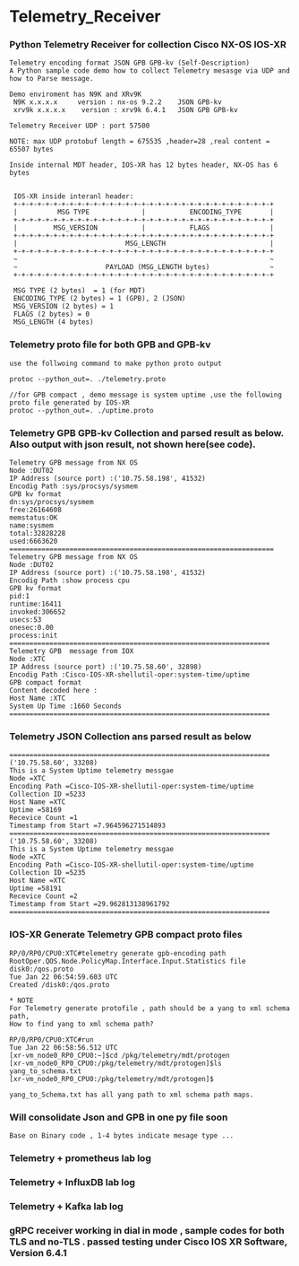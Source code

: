 # Telemetry_Receiver
    
### Python Telemetry Receiver for collection Cisco NX-OS IOS-XR
    
    Telemetry encoding format JSON GPB GPB-kv (Self-Description)
    A Python sample code demo how to collect Telemetry mesasge via UDP and how to Parse message.
    
    Demo enviroment has N9K and XRv9K 
     N9K x.x.x.x     version : nx-os 9.2.2    JSON GPB-kv
     xrv9k x.x.x.x    version : xrv9k 6.4.1   JSON GPB GPB-kv
     
    Telemetry Receiver UDP : port 57500
    
    NOTE: max UDP protobuf length = 675535 ,header=28 ,real content = 65507 bytes
    
    Inside internal MDT header, IOS-XR has 12 bytes header, NX-OS has 6 bytes 
    
    
     IOS-XR inside interanl header:
     +-+-+-+-+-+-+-+-+-+-+-+-+-+-+-+-+-+-+-+-+-+-+-+-+-+-+-+-+-+-+-+-+
     |          MSG TYPE             |           ENCODING_TYPE       |
     +-+-+-+-+-+-+-+-+-+-+-+-+-+-+-+-+-+-+-+-+-+-+-+-+-+-+-+-+-+-+-+-+
     |         MSG_VERSION           |           FLAGS               |
     +-+-+-+-+-+-+-+-+-+-+-+-+-+-+-+-+-+-+-+-+-+-+-+-+-+-+-+-+-+-+-+-+
     |                           MSG_LENGTH                          |
     +-+-+-+-+-+-+-+-+-+-+-+-+-+-+-+-+-+-+-+-+-+-+-+-+-+-+-+-+-+-+-+-+
     ~                                                               ~
     ~                      PAYLOAD (MSG_LENGTH bytes)               ~
     +-+-+-+-+-+-+-+-+-+-+-+-+-+-+-+-+-+-+-+-+-+-+-+-+-+-+-+-+-+-+-+-+
     
     MSG TYPE (2 bytes)  = 1 (for MDT)
     ENCODING_TYPE (2 bytes) = 1 (GPB), 2 (JSON)
     MSG_VERSION (2 bytes) = 1
     FLAGS (2 bytes) = 0
     MSG_LENGTH (4 bytes)

     
### Telemetry proto file for both GPB and GPB-kv

    use the follwoing command to make python proto output
    
    protoc --python_out=. ./telemetry.proto 
    
    //for GPB compact , demo message is system uptime ,use the following proto file generated by IOS-XR
    protoc --python_out=. ./uptime.proto 
    
### Telemetry GPB GPB-kv Collection and parsed result as below. Also output with json result, not shown here(see code). 

    Telemetry GPB message from NX OS
    Node :DUT02
    IP Address (source port) :('10.75.58.198', 41532)
    Encodig Path :sys/procsys/sysmem
    GPB kv format
    dn:sys/procsys/sysmem
    free:26164608
    memstatus:OK
    name:sysmem
    total:32828228
    used:6663620
    ==================================================================
    Telemetry GPB message from NX OS
    Node :DUT02
    IP Address (source port) :('10.75.58.198', 41532)
    Encodig Path :show process cpu
    GPB kv format
    pid:1
    runtime:16411
    invoked:306652
    usecs:53
    onesec:0.00
    process:init
    =================================================================
    Telemetry GPB  message from IOX
    Node :XTC
    IP Address (source port) :('10.75.58.60', 32898)
    Encodig Path :Cisco-IOS-XR-shellutil-oper:system-time/uptime
    GPB compact format
    Content decoded here :
    Host Name :XTC
    System Up Time :1660 Seconds
    =================================================================

### Telemetry JSON Collection ans parsed result as below 

    =================================================================
    ('10.75.58.60', 33208)
    This is a System Uptime telemetry messgae
    Node =XTC
    Encoding Path =Cisco-IOS-XR-shellutil-oper:system-time/uptime
    Collection ID =5233
    Host Name =XTC
    Uptime =58169
    Recevice Count =1
    Timestamp from Start =7.964596271514893
    =================================================================
    ('10.75.58.60', 33208)
    This is a System Uptime telemetry messgae
    Node =XTC
    Encoding Path =Cisco-IOS-XR-shellutil-oper:system-time/uptime
    Collection ID =5235
    Host Name =XTC
    Uptime =58191
    Recevice Count =2
    Timestamp from Start =29.962813138961792
    =================================================================

### IOS-XR Generate Telemetry GPB compact proto files

    RP/0/RP0/CPU0:XTC#telemetry generate gpb-encoding path RootOper.QOS.Node.PolicyMap.Interface.Input.Statistics file disk0:/qos.proto
    Tue Jan 22 06:54:59.603 UTC
    Created /disk0:/qos.proto
    
    * NOTE 
    For Telemetry generate protofile , path should be a yang to xml schema path,
    How to find yang to xml schema path?
    
    RP/0/RP0/CPU0:XTC#run
    Tue Jan 22 06:58:56.512 UTC
    [xr-vm_node0_RP0_CPU0:~]$cd /pkg/telemetry/mdt/protogen
    [xr-vm_node0_RP0_CPU0:/pkg/telemetry/mdt/protogen]$ls
    yang_to_schema.txt
    [xr-vm_node0_RP0_CPU0:/pkg/telemetry/mdt/protogen]$
    
    yang_to_Schema.txt has all yang path to xml schema path maps.


### Will consolidate Json and GPB in one py file soon

    Base on Binary code , 1-4 bytes indicate mesage type ...
    
### Telemetry + prometheus lab log
### Telemetry + InfluxDB lab log
### Telemetry + Kafka lab log
        
### gRPC receiver working in dial in mode , sample codes for both TLS and no-TLS . passed testing under Cisco IOS XR Software, Version 6.4.1
